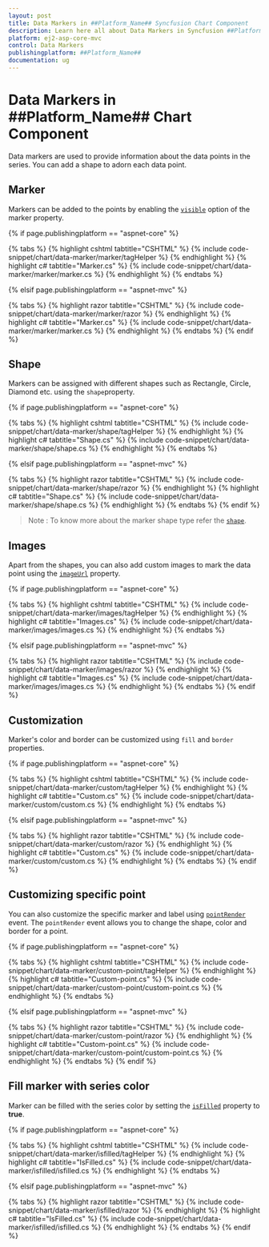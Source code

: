 ```yaml
---
layout: post
title: Data Markers in ##Platform_Name## Syncfusion Chart Component
description: Learn here all about Data Markers in Syncfusion ##Platform_Name## Chart component of Syncfusion Essential JS 2 and more.
platform: ej2-asp-core-mvc
control: Data Markers
publishingplatform: ##Platform_Name##
documentation: ug
---
```



# Data Markers in ##Platform_Name## Chart Component

Data markers are used to provide information about the data points in the series. You can add a shape to adorn each data point.

<!-- markdownlint-disable MD036 -->

## Marker

<!-- markdownlint-disable MD036 -->

Markers can be added to the points by enabling the [`visible`](https://help.syncfusion.com/cr/aspnetcore-js2/Syncfusion.EJ2.Charts.ChartSeries.html#Syncfusion_EJ2_Charts_ChartSeries_Marker) option of the marker property.

{% if page.publishingplatform == "aspnet-core" %}

{% tabs %}
{% highlight cshtml tabtitle="CSHTML" %}
{% include code-snippet/chart/data-marker/marker/tagHelper %}
{% endhighlight %}
{% highlight c# tabtitle="Marker.cs" %}
{% include code-snippet/chart/data-marker/marker/marker.cs %}
{% endhighlight %}
{% endtabs %}

{% elsif page.publishingplatform == "aspnet-mvc" %}

{% tabs %}
{% highlight razor tabtitle="CSHTML" %}
{% include code-snippet/chart/data-marker/marker/razor %}
{% endhighlight %}
{% highlight c# tabtitle="Marker.cs" %}
{% include code-snippet/chart/data-marker/marker/marker.cs %}
{% endhighlight %}
{% endtabs %}
{% endif %}



## Shape

Markers can be assigned with different shapes such as Rectangle, Circle, Diamond etc. using the `shape`property.

{% if page.publishingplatform == "aspnet-core" %}

{% tabs %}
{% highlight cshtml tabtitle="CSHTML" %}
{% include code-snippet/chart/data-marker/shape/tagHelper %}
{% endhighlight %}
{% highlight c# tabtitle="Shape.cs" %}
{% include code-snippet/chart/data-marker/shape/shape.cs %}
{% endhighlight %}
{% endtabs %}

{% elsif page.publishingplatform == "aspnet-mvc" %}

{% tabs %}
{% highlight razor tabtitle="CSHTML" %}
{% include code-snippet/chart/data-marker/shape/razor %}
{% endhighlight %}
{% highlight c# tabtitle="Shape.cs" %}
{% include code-snippet/chart/data-marker/shape/shape.cs %}
{% endhighlight %}
{% endtabs %}
{% endif %}



> Note : To know more about the marker shape type refer the [`shape`](https://help.syncfusion.com/cr/aspnetcore-js2/Syncfusion.EJ2.Charts.ChartMarkerSettings.html#Syncfusion_EJ2_Charts_ChartMarkerSettings_Shape).

## Images

Apart from the shapes, you can also add custom images to mark the data point using the [`imageUrl`](https://help.syncfusion.com/cr/aspnetcore-js2/Syncfusion.EJ2.Charts.ChartMarkerSettings.html#Syncfusion_EJ2_Charts_ChartMarkerSettings_ImageUrl) property.

{% if page.publishingplatform == "aspnet-core" %}

{% tabs %}
{% highlight cshtml tabtitle="CSHTML" %}
{% include code-snippet/chart/data-marker/images/tagHelper %}
{% endhighlight %}
{% highlight c# tabtitle="Images.cs" %}
{% include code-snippet/chart/data-marker/images/images.cs %}
{% endhighlight %}
{% endtabs %}

{% elsif page.publishingplatform == "aspnet-mvc" %}

{% tabs %}
{% highlight razor tabtitle="CSHTML" %}
{% include code-snippet/chart/data-marker/images/razor %}
{% endhighlight %}
{% highlight c# tabtitle="Images.cs" %}
{% include code-snippet/chart/data-marker/images/images.cs %}
{% endhighlight %}
{% endtabs %}
{% endif %}



## Customization

Marker's color and border can be customized using `fill` and `border` properties.

{% if page.publishingplatform == "aspnet-core" %}

{% tabs %}
{% highlight cshtml tabtitle="CSHTML" %}
{% include code-snippet/chart/data-marker/custom/tagHelper %}
{% endhighlight %}
{% highlight c# tabtitle="Custom.cs" %}
{% include code-snippet/chart/data-marker/custom/custom.cs %}
{% endhighlight %}
{% endtabs %}

{% elsif page.publishingplatform == "aspnet-mvc" %}

{% tabs %}
{% highlight razor tabtitle="CSHTML" %}
{% include code-snippet/chart/data-marker/custom/razor %}
{% endhighlight %}
{% highlight c# tabtitle="Custom.cs" %}
{% include code-snippet/chart/data-marker/custom/custom.cs %}
{% endhighlight %}
{% endtabs %}
{% endif %}



## Customizing specific point

You can also customize the specific marker and label using [`pointRender`](https://help.syncfusion.com/cr/aspnetcore-js2/Syncfusion.EJ2.Charts.Chart.html#Syncfusion_EJ2_Charts_Chart_PointRender) event. The `pointRender` event allows you to change the shape, color and border for a point.

{% if page.publishingplatform == "aspnet-core" %}

{% tabs %}
{% highlight cshtml tabtitle="CSHTML" %}
{% include code-snippet/chart/data-marker/custom-point/tagHelper %}
{% endhighlight %}
{% highlight c# tabtitle="Custom-point.cs" %}
{% include code-snippet/chart/data-marker/custom-point/custom-point.cs %}
{% endhighlight %}
{% endtabs %}

{% elsif page.publishingplatform == "aspnet-mvc" %}

{% tabs %}
{% highlight razor tabtitle="CSHTML" %}
{% include code-snippet/chart/data-marker/custom-point/razor %}
{% endhighlight %}
{% highlight c# tabtitle="Custom-point.cs" %}
{% include code-snippet/chart/data-marker/custom-point/custom-point.cs %}
{% endhighlight %}
{% endtabs %}
{% endif %}

## Fill marker with series color

Marker can be filled with the series color by setting the [`isFilled`](https://help.syncfusion.com/cr/aspnetcore-js2/Syncfusion.EJ2.Charts.ChartMarkerSettings.html#Syncfusion_EJ2_Charts_ChartMarkerSettings_IsFilled) property to <b>true</b>.

{% if page.publishingplatform == "aspnet-core" %}

{% tabs %}
{% highlight cshtml tabtitle="CSHTML" %}
{% include code-snippet/chart/data-marker/isfilled/tagHelper %}
{% endhighlight %}
{% highlight c# tabtitle="IsFilled.cs" %}
{% include code-snippet/chart/data-marker/isfilled/isfilled.cs %}
{% endhighlight %}
{% endtabs %}

{% elsif page.publishingplatform == "aspnet-mvc" %}

{% tabs %}
{% highlight razor tabtitle="CSHTML" %}
{% include code-snippet/chart/data-marker/isfilled/razor %}
{% endhighlight %}
{% highlight c# tabtitle="IsFilled.cs" %}
{% include code-snippet/chart/data-marker/isfilled/isfilled.cs %}
{% endhighlight %}
{% endtabs %}
{% endif %}